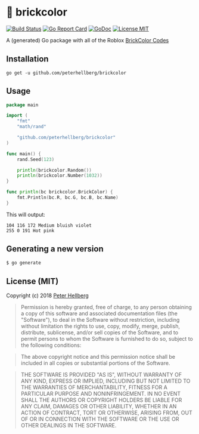 # :art: brickcolor

[![Build Status](https://travis-ci.org/peterhellberg/brickcolor.svg?branch=master)](https://travis-ci.org/peterhellberg/brickcolor)
[![Go Report Card](https://goreportcard.com/badge/github.com/peterhellberg/brickcolor)](https://goreportcard.com/report/github.com/peterhellberg/brickcolor)
[![GoDoc](https://img.shields.io/badge/godoc-reference-blue.svg?style=flat)](https://godoc.org/github.com/peterhellberg/brickcolor)
[![License MIT](https://img.shields.io/badge/license-MIT-lightgrey.svg?style=flat)](https://github.com/peterhellberg/brickcolor#license-mit)

A (generated) Go package with all of the Roblox [BrickColor Codes](https://developer.roblox.com/articles/BrickColor-Codes)

## Installation

    go get -u github.com/peterhellberg/brickcolor

## Usage

```go
package main

import (
	"fmt"
	"math/rand"

	"github.com/peterhellberg/brickcolor"
)

func main() {
	rand.Seed(123)

	println(brickcolor.Random())
	println(brickcolor.Number(1032))
}

func println(bc brickcolor.BrickColor) {
	fmt.Println(bc.R, bc.G, bc.B, bc.Name)
}
```

This will output:

```
104 116 172 Medium bluish violet
255 0 191 Hot pink
```

## Generating a new version

```bash
$ go generate
```

## License (MIT)

Copyright (c) 2018 [Peter Hellberg](https://c7.se/)

> Permission is hereby granted, free of charge, to any person obtaining
> a copy of this software and associated documentation files (the
> "Software"), to deal in the Software without restriction, including
> without limitation the rights to use, copy, modify, merge, publish,
> distribute, sublicense, and/or sell copies of the Software, and to
> permit persons to whom the Software is furnished to do so, subject to
> the following conditions:

> The above copyright notice and this permission notice shall be
> included in all copies or substantial portions of the Software.

> THE SOFTWARE IS PROVIDED "AS IS", WITHOUT WARRANTY OF ANY KIND,
> EXPRESS OR IMPLIED, INCLUDING BUT NOT LIMITED TO THE WARRANTIES OF
> MERCHANTABILITY, FITNESS FOR A PARTICULAR PURPOSE AND
> NONINFRINGEMENT. IN NO EVENT SHALL THE AUTHORS OR COPYRIGHT HOLDERS BE
> LIABLE FOR ANY CLAIM, DAMAGES OR OTHER LIABILITY, WHETHER IN AN ACTION
> OF CONTRACT, TORT OR OTHERWISE, ARISING FROM, OUT OF OR IN CONNECTION
> WITH THE SOFTWARE OR THE USE OR OTHER DEALINGS IN THE SOFTWARE.
